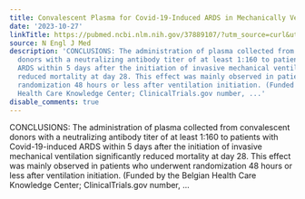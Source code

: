 ```yaml
---
title: Convalescent Plasma for Covid-19-Induced ARDS in Mechanically Ventilated Patients
date: '2023-10-27'
linkTitle: https://pubmed.ncbi.nlm.nih.gov/37889107/?utm_source=curl&utm_medium=rss&utm_campaign=pubmed-2&utm_content=1LIK-026Y9bjRE4xDQ231BSa89BnY4O2Rfi-9WXQd8C31C6cqE&fc=20211015124055&ff=20231027180804&v=2.17.9.post6+86293ac
source: N Engl J Med
description: 'CONCLUSIONS: The administration of plasma collected from convalescent
  donors with a neutralizing antibody titer of at least 1:160 to patients with Covid-19-induced
  ARDS within 5 days after the initiation of invasive mechanical ventilation significantly
  reduced mortality at day 28. This effect was mainly observed in patients who underwent
  randomization 48 hours or less after ventilation initiation. (Funded by the Belgian
  Health Care Knowledge Center; ClinicalTrials.gov number, ...'
disable_comments: true
---
```

CONCLUSIONS: The administration of plasma collected from convalescent donors with a neutralizing antibody titer of at least 1:160 to patients with Covid-19-induced ARDS within 5 days after the initiation of invasive mechanical ventilation significantly reduced mortality at day 28. This effect was mainly observed in patients who underwent randomization 48 hours or less after ventilation initiation. (Funded by the Belgian Health Care Knowledge Center; ClinicalTrials.gov number, ...
